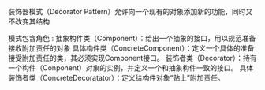 装饰器模式（Decorator Pattern）允许向一个现有的对象添加新的功能，同时又不改变其结构

模式包含角色 :
抽象构件类（Component）：给出一个抽象的接口，用以规范准备接收附加责任的对象
具体构件类（ConcreteComponent）：定义一个具体的准备接受附加责任的类，其必须实现Component接口。
装饰者类（Decorator）：持有一个构件（Conponent）对象的实例，并定义一个和抽象构件一致的接口。
具体装饰者类（ConcreteDecoratator）：定义给构件对象“贴上”附加责任。
